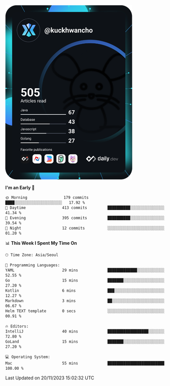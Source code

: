 <a href="https://app.daily.dev/kuckhwancho"><img src="https://github.com/kuckjwi0928/kuckjwi0928/blob/master/devcard.svg" width="400" alt="Kuckjwi Devcard"/></a>

<!--START_SECTION:waka-->
**I'm an Early 🐤** 

```text
🌞 Morning                179 commits         ████░░░░░░░░░░░░░░░░░░░░░   17.92 % 
🌆 Daytime                413 commits         ██████████░░░░░░░░░░░░░░░   41.34 % 
🌃 Evening                395 commits         ██████████░░░░░░░░░░░░░░░   39.54 % 
🌙 Night                  12 commits          ░░░░░░░░░░░░░░░░░░░░░░░░░   01.20 % 
```


📊 **This Week I Spent My Time On** 

```text
🕑︎ Time Zone: Asia/Seoul

💬 Programming Languages: 
YAML                     29 mins             █████████████░░░░░░░░░░░░   52.55 % 
Go                       15 mins             ███████░░░░░░░░░░░░░░░░░░   27.20 % 
Kotlin                   6 mins              ███░░░░░░░░░░░░░░░░░░░░░░   12.27 % 
Markdown                 3 mins              ██░░░░░░░░░░░░░░░░░░░░░░░   06.67 % 
Helm TEXT template       0 secs              ░░░░░░░░░░░░░░░░░░░░░░░░░   00.91 % 

🔥 Editors: 
IntelliJ                 40 mins             ██████████████████░░░░░░░   72.80 % 
GoLand                   15 mins             ███████░░░░░░░░░░░░░░░░░░   27.20 % 

💻 Operating System: 
Mac                      55 mins             █████████████████████████   100.00 % 
```


 Last Updated on 20/11/2023 15:02:32 UTC
<!--END_SECTION:waka-->

